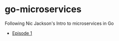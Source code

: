 # go-microservices
Following Nic Jackson's Intro to microservices in Go

- [Episode 1](https://www.youtube.com/watch?v=VzBGi_n65iU)